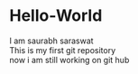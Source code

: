 # Hello-World
I am saurabh saraswat<br/> 
This is my first git repository<br/>
now i am still working on git hub
